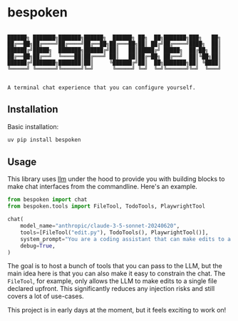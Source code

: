 # bespoken

```

██████╗ ███████╗███████╗██████╗  ██████╗ ██╗  ██╗███████╗███╗   ██╗
██╔══██╗██╔════╝██╔════╝██╔══██╗██╔═══██╗██║ ██╔╝██╔════╝████╗  ██║
██████╔╝█████╗  ███████╗██████╔╝██║   ██║█████╔╝ █████╗  ██╔██╗ ██║
██╔══██╗██╔══╝  ╚════██║██╔═══╝ ██║   ██║██╔═██╗ ██╔══╝  ██║╚██╗██║
██████╔╝███████╗███████║██║     ╚██████╔╝██║  ██╗███████╗██║ ╚████║
╚═════╝ ╚══════╝╚══════╝╚═╝      ╚═════╝ ╚═╝  ╚═╝╚══════╝╚═╝  ╚═══╝


A terminal chat experience that you can configure yourself.
```

## Installation

Basic installation:

```bash
uv pip install bespoken
```

## Usage

This library uses [llm](https://llm.datasette.io/en/stable/) under the hood to provide you with building blocks to make chat interfaces from the commandline. Here's an example. 

```python
from bespoken import chat
from bespoken.tools import FileTool, TodoTools, PlaywrightTool

chat(
    model_name="anthropic/claude-3-5-sonnet-20240620",
    tools=[FileTool("edit.py"), TodoTools(), PlaywrightTool()],
    system_prompt="You are a coding assistant that can make edits to a single file that is defined by the filetool.",
    debug=True,
)
```

The goal is to host a bunch of tools that you can pass to the LLM, but the main idea here is that you can also make it easy to constrain the chat. The `FileTool`, for example, only allows the LLM to make edits to a single file declared upfront. This significantly reduces any injection risks and still covers a lot of use-cases. 

This project is in early days at the moment, but it feels exciting to work on!
